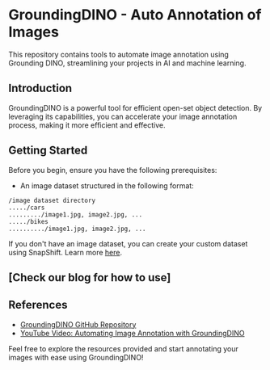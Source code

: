 # GroundingDINO - Auto Annotation of Images

This repository contains tools to automate image annotation using Grounding DINO, streamlining your projects in AI and machine learning.

## Introduction

GroundingDINO is a powerful tool for efficient open-set object detection. By leveraging its capabilities, you can accelerate your image annotation process, making it more efficient and effective.

## Getting Started

Before you begin, ensure you have the following prerequisites:

- An image dataset structured in the following format:
```
/image dataset directory
...../cars
........./image1.jpg, image2.jpg, ...
...../bikes
........../image1.jpg, image2.jpg, ...
```
If you don't have an image dataset, you can create your custom dataset using SnapShift. Learn more [here](https://medium.com/@teendifferent/stop-wasting-time-scraping-images-get-snapswift-your-python-bing-downloader-dc7ac9e2c6c7).

## [Check our blog for how to use]



## References
- [GroundingDINO GitHub Repository](https://github.com/IDEA-Research/GroundingDINO)
- [YouTube Video: Automating Image Annotation with GroundingDINO](https://www.youtube.com/watch?v=C4NqaRBz_Kw&feature=youtu.be)

Feel free to explore the resources provided and start annotating your images with ease using GroundingDINO!
